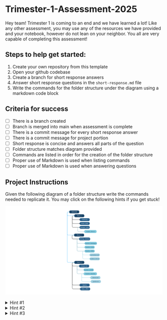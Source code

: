 # Trimester-1-Assessment-2025

Hey team! Trimester 1 is coming to an end and we have learned a lot! Like any other assessment, you may use any of the resources we have provided and your notebook, however do not lean on your neighbor. You all are very capable of completing this assessment! 

## Steps to help get started: 
1. Create your own repository from this template
2. Open your github codebase
3. Create a branch for short response answers
4. Answer short response questions in the `short-response.md` file
5. Write the commands for the folder structure under the diagram using a markdown code block

## Criteria for success
- [ ] There is a branch created
- [ ] Branch is merged into main when assessment is complete
- [ ] There is a commit message for every short response answer
- [ ] There is a commit message for project portion
- [ ] Short response is concise and answers all parts of the question
- [ ] Folder structure matches diagram provided
- [ ] Commands are listed in order for the creation of the folder structure
- [ ] Proper use of Markdown is used when listing commands
- [ ] Proper use of Markdown is used when answering questions

## Project Instructions
Given the following diagram of a folder structure write the commands needed to replicate it. You may click on the following hints if you get stuck!

![Diagram for projwct portion, shows folders for the first 3 floors of MESA SB](imgs/tri-1-assessment-diagram.png)
<details>
  <summary> 
    Hint #1
  </summary>
  In the diagram provided what are the different levels you need to create? Is there a command you can use to build multiple folders at once?
</details>

<details>
  <summary> 
    Hint #2 
  </summary>
  In the diagram provided which of the elements in the directory are folders? Which of them are files?
  What is the command to create a folder? Which is the command to build a file?
</details>

<details>
  <summary> 
    Hint #3 
  </summary>
  
  If there is a __nested__ folder or file what commands would we need to do first to navigate to our holding folder?
  
  A nested folder or file means that the folder or file is within another folder. 
  
  Example of nested folder: 
  
  ![Example of nested folder, there is a folder within another folder](imgs/nested-folder-example.png)
  
  In this example `Folder 1` is nested within Folder A.
  
</details>

